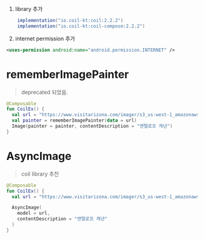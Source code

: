 1. library 추가
```gradle
    implementation("io.coil-kt:coil:2.2.2")
    implementation("io.coil-kt:coil-compose:2.2.2")
```

2. internet permission 추가
```xml
<uses-permission android:name="android.permission.INTERNET" />
```

# rememberImagePainter
> deprecated 되었음.
```kotlin
@Composable
fun CoilEx() {
  val url = "https://www.visitarizona.com/imager/s3_us-west-1_amazonaws_com/aot-2020/images/landmarks/LIMTED-USE_Upper-Antelope-Canyon_An-Pham_7889_096c04738257e41b64875a8038db08c1.jpg"
  val painter = rememberImagePainter(data = url)
  Image(painter = painter, contentDescription = "앤텔로프 캐년")
}
```

# AsyncImage
> coil library 추천
```kotlin
@Composable
fun CoilEx() {
  val url = "https://www.visitarizona.com/imager/s3_us-west-1_amazonaws_com/aot-2020/images/landmarks/LIMTED-USE_Upper-Antelope-Canyon_An-Pham_7889_096c04738257e41b64875a8038db08c1.jpg"

  AsyncImage(
    model = url,
    contentDescription = "앤텔로프 캐년"
  )
}
```
